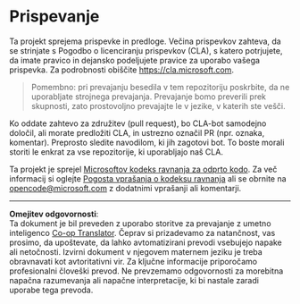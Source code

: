 <!--
CO_OP_TRANSLATOR_METADATA:
{
  "original_hash": "977ec5266dfd78ad1ce2bd8d46fccbda",
  "translation_date": "2025-09-05T11:21:48+00:00",
  "source_file": "CONTRIBUTING.md",
  "language_code": "sl"
}
-->
# Prispevanje

Ta projekt sprejema prispevke in predloge. Večina prispevkov zahteva, da se strinjate s Pogodbo o licenciranju prispevkov (CLA), s katero potrjujete, da imate pravico in dejansko podeljujete pravice za uporabo vašega prispevka. Za podrobnosti obiščite https://cla.microsoft.com.

> Pomembno: pri prevajanju besedila v tem repozitoriju poskrbite, da ne uporabljate strojnega prevajanja. Prevajanje bomo preverili prek skupnosti, zato prostovoljno prevajajte le v jezike, v katerih ste vešči.

Ko oddate zahtevo za združitev (pull request), bo CLA-bot samodejno določil, ali morate predložiti CLA, in ustrezno označil PR (npr. oznaka, komentar). Preprosto sledite navodilom, ki jih zagotovi bot. To boste morali storiti le enkrat za vse repozitorije, ki uporabljajo naš CLA.

Ta projekt je sprejel [Microsoftov kodeks ravnanja za odprto kodo](https://opensource.microsoft.com/codeofconduct/).
Za več informacij si oglejte [Pogosta vprašanja o kodeksu ravnanja](https://opensource.microsoft.com/codeofconduct/faq/)
ali se obrnite na [opencode@microsoft.com](mailto:opencode@microsoft.com) z dodatnimi vprašanji ali komentarji.

---

**Omejitev odgovornosti**:  
Ta dokument je bil preveden z uporabo storitve za prevajanje z umetno inteligenco [Co-op Translator](https://github.com/Azure/co-op-translator). Čeprav si prizadevamo za natančnost, vas prosimo, da upoštevate, da lahko avtomatizirani prevodi vsebujejo napake ali netočnosti. Izvirni dokument v njegovem maternem jeziku je treba obravnavati kot avtoritativni vir. Za ključne informacije priporočamo profesionalni človeški prevod. Ne prevzemamo odgovornosti za morebitna napačna razumevanja ali napačne interpretacije, ki bi nastale zaradi uporabe tega prevoda.